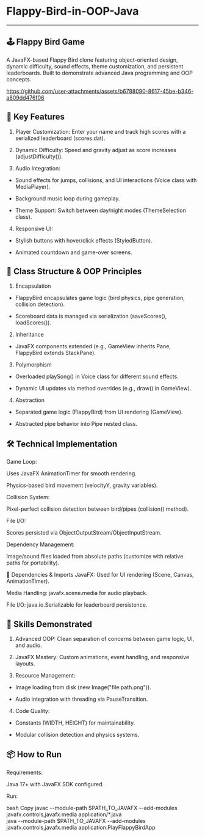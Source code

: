 # Flappy-Bird-in-OOP-Java
-------------------------------------------------------------------------------------------------------------------------
## 🕹️ Flappy Bird Game
A JavaFX-based Flappy Bird clone featuring object-oriented design, dynamic difficulty, sound effects, theme customization, and persistent leaderboards. Built to demonstrate advanced Java programming and OOP concepts.


https://github.com/user-attachments/assets/b6788090-8617-45be-b346-a809dd476f06


## 🚀 Key Features
1. Player Customization: Enter your name and track high scores with a serialized leaderboard (scores.dat).

2. Dynamic Difficulty: Speed and gravity adjust as score increases (adjustDifficulty()).

3. Audio Integration:

 - Sound effects for jumps, collisions, and UI interactions (Voice class with MediaPlayer).

 - Background music loop during gameplay.

 - Theme Support: Switch between day/night modes (ThemeSelection class).

4. Responsive UI:

 - Stylish buttons with hover/click effects (StyledButton).

 - Animated countdown and game-over screens.

## 🧩 Class Structure & OOP Principles
1. Encapsulation

- FlappyBird encapsulates game logic (bird physics, pipe generation, collision detection).

- Scoreboard data is managed via serialization (saveScores(), loadScores()).

2. Inheritance

- JavaFX components extended (e.g., GameView inherits Pane, FlappyBird extends StackPane).

3. Polymorphism

- Overloaded playSong() in Voice class for different sound effects.

- Dynamic UI updates via method overrides (e.g., draw() in GameView).

4. Abstraction

- Separated game logic (FlappyBird) from UI rendering (GameView).

- Abstracted pipe behavior into Pipe nested class.

## 🛠️ Technical Implementation
Game Loop:

Uses JavaFX AnimationTimer for smooth rendering.

Physics-based bird movement (velocityY, gravity variables).

Collision System:

Pixel-perfect collision detection between bird/pipes (collision() method).

File I/O:

Scores persisted via ObjectOutputStream/ObjectInputStream.

Dependency Management:

Image/sound files loaded from absolute paths (customize with relative paths for portability).

🔌 Dependencies & Imports
JavaFX: Used for UI rendering (Scene, Canvas, AnimationTimer).

Media Handling: javafx.scene.media for audio playback.

File I/O: java.io.Serializable for leaderboard persistence.

## 🎯 Skills Demonstrated
1. Advanced OOP: Clean separation of concerns between game logic, UI, and audio.

2. JavaFX Mastery: Custom animations, event handling, and responsive layouts.

3. Resource Management:

- Image loading from disk (new Image("file:path.png")).

- Audio integration with threading via PauseTransition.

4. Code Quality:

- Constants (WIDTH, HEIGHT) for maintainability.

- Modular collision detection and physics systems.

## 📦 How to Run
Requirements:

Java 17+ with JavaFX SDK configured.

Run:

bash
Copy
javac --module-path $PATH_TO_JAVAFX --add-modules javafx.controls,javafx.media application/*.java  
java --module-path $PATH_TO_JAVAFX --add-modules javafx.controls,javafx.media application.PlayFlappyBirdApp  
